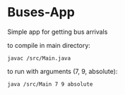 # Buses-App
Simple app for getting bus arrivals

to compile in main directory:
```
javac /src/Main.java
```

to run with arguments (7, 9, absolute):
```
java /src/Main 7 9 absolute
```
